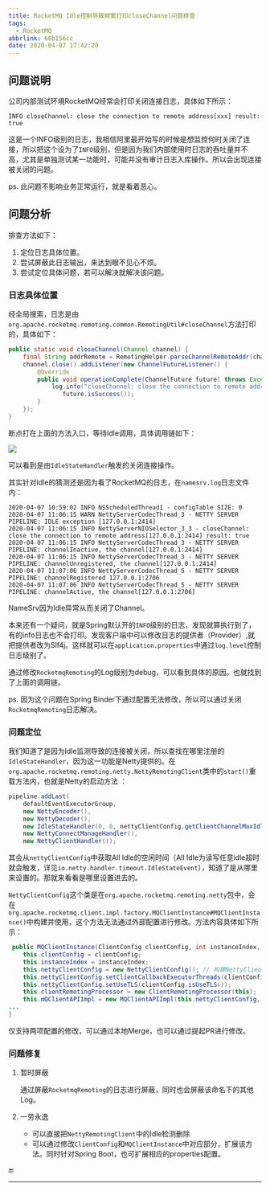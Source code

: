 ```yaml
---
title: RocketMQ Idle控制导致频繁打印closeChannel问题排查
tags:
  - RocketMQ
abbrlink: 60b156cc
date: 2020-04-07 17:42:20
---
```


## 问题说明

公司内部测试环境RocketMQ经常会打印关闭连接日志，具体如下所示：

```
INFO closeChannel: close the connection to remote address[xxx] result: true
```

这是一个INFO级别的日志，我相信阿里最开始写的时候是想监控何时关闭了连接，所以把这个设为了`INFO`级别，但是因为我们内部使用时日志的吞吐量并不高，尤其是单独测试某一功能时，可能并没有审计日志入库操作。所以会出现连接被关闭的问题。

ps. 此问题不影响业务正常运行，就是看着恶心。

## 问题分析

排查方法如下：

1. 定位日志具体位置。
2. 尝试屏蔽此日志输出，来达到眼不见心不烦。
3. 尝试定位具体问题，若可以解决就解决该问题。

### 日志具体位置

经全局搜索，日志是由`org.apache.rocketmq.remoting.common.RemotingUtil#closeChannel`方法打印的，具体如下：

```java
public static void closeChannel(Channel channel) {
    final String addrRemote = RemotingHelper.parseChannelRemoteAddr(channel);
    channel.close().addListener(new ChannelFutureListener() {
        @Override
        public void operationComplete(ChannelFuture future) throws Exception {
            log.info("closeChannel: close the connection to remote address[{}] result: {}", addrRemote,
               future.isSuccess());
        }
    });
}
```

断点打在上面的方法入口，等待Idle调用，具体调用链如下：

![](https://gsealy-1257917518.cos.ap-beijing.myqcloud.com/gsealy.github.io/rocketmq/close_invoke_line.png)

可以看到是由`IdleStateHandler`触发的关闭连接操作。

其实针对Idle的猜测还是因为看了RocketMQ的日志，在`namesrv.log`日志文件内：

```
2020-04-07 10:59:02 INFO NSScheduledThread1 - configTable SIZE: 0
2020-04-07 11:06:15 WARN NettyServerCodecThread_3 - NETTY SERVER PIPELINE: IDLE exception [127.0.0.1:2414]
2020-04-07 11:06:15 INFO NettyServerNIOSelector_3_3 - closeChannel: close the connection to remote address[127.0.0.1:2414] result: true
2020-04-07 11:06:15 INFO NettyServerCodecThread_3 - NETTY SERVER PIPELINE: channelInactive, the channel[127.0.0.1:2414]
2020-04-07 11:06:15 INFO NettyServerCodecThread_3 - NETTY SERVER PIPELINE: channelUnregistered, the channel[127.0.0.1:2414]
2020-04-07 11:07:06 INFO NettyServerCodecThread_5 - NETTY SERVER PIPELINE: channelRegistered 127.0.0.1:2706
2020-04-07 11:07:06 INFO NettyServerCodecThread_5 - NETTY SERVER PIPELINE: channelActive, the channel[127.0.0.1:2706]
```

NameSrv因为Idle异常从而关闭了Channel。

本来还有一个疑问，就是Spring默认开的`INFO`级别的日志，发现就算执行到了，有的info日志也不会打印。发现客户端中可以修改日志的提供者（Provider）,就把提供者改为Slf4j。这样就可以在`application.properties`中通过`log.level`控制日志级别了。

通过修改`RocketmqRemoting`的Log级别为debug，可以看到具体的原因。也就找到了上面的调用链。

ps. 因为这个问题在Spring Binder下通过配置无法修改，所以可以通过关闭`RocketmqRemoting`日志解决。

### 问题定位

我们知道了是因为Idle监测导致的连接被关闭，所以查找在哪里注册的`IdleStateHandler`，因为这一功能是Netty提供的。在`org.apache.rocketmq.remoting.netty.NettyRemotingClient`类中的`start()`重载方法内，也就是Netty的启动方法 ：

```java
pipeline.addLast(
    defaultEventExecutorGroup,
    new NettyEncoder(),
    new NettyDecoder(),
    new IdleStateHandler(0, 0, nettyClientConfig.getClientChannelMaxIdleTimeSeconds()), // pipeline增加IdleHandler
    new NettyConnectManageHandler(),
    new NettyClientHandler());
```



其会从`nettyClientConfig`中获取All Idle的空闲时间（All Idle为读写任意idle超时就会触发，详见`io.netty.handler.timeout.IdleStateEvent`），知道了是从哪里来设置的。那就来看看是哪里设置进去的。

`NettyClientConfig`这个类是在`org.apache.rocketmq.remoting.netty`包中，会在`org.apache.rocketmq.client.impl.factory.MQClientInstance#MQClientInstance()`中构建并使用，这个方法无法通过外部配置进行修改。方法内容具体如下所示：

```java
 public MQClientInstance(ClientConfig clientConfig, int instanceIndex, String clientId, RPCHook rpcHook) {
	this.clientConfig = clientConfig;
	this.instanceIndex = instanceIndex;
	this.nettyClientConfig = new NettyClientConfig(); // 构建NettyClientConfig对象
   	this.nettyClientConfig.setClientCallbackExecutorThreads(clientConfig.getClientCallbackExecutorThreads());
	this.nettyClientConfig.setUseTLS(clientConfig.isUseTLS());
	this.clientRemotingProcessor = new ClientRemotingProcessor(this);
	this.mQClientAPIImpl = new MQClientAPIImpl(this.nettyClientConfig, this.clientRemotingProcessor, rpcHook, clientConfig);
...
}
```

仅支持两项配置的修改，可以通过本地Merge，也可以通过提起PR进行修改。

### 问题修复

1. 暂时屏蔽

   通过屏蔽`RocketmqRemoting`的日志进行屏蔽，同时也会屏蔽该命名下的其他Log。

2. 一劳永逸

   - 可以直接把`NettyRemotingClient`中的Idle检测删除
   - 可以通过修改`ClientConfig`和`MQClientInstance`中对应部分，扩展该方法。同时针对Spring Boot，也可扩展相应的properties配置。


🔚

------



